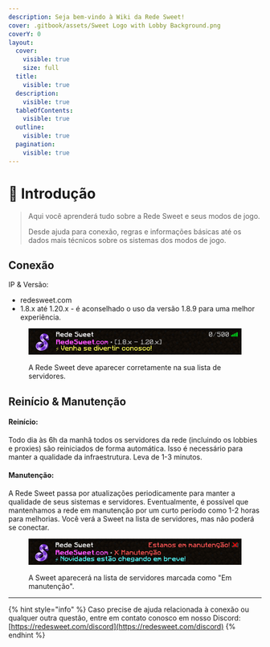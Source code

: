 ```yaml
---
description: Seja bem-vindo à Wiki da Rede Sweet!
cover: .gitbook/assets/Sweet Logo with Lobby Background.png
coverY: 0
layout:
  cover:
    visible: true
    size: full
  title:
    visible: true
  description:
    visible: true
  tableOfContents:
    visible: true
  outline:
    visible: true
  pagination:
    visible: true
---
```


# 👋 Introdução

> Aqui você aprenderá tudo sobre a Rede Sweet e seus modos de jogo.
>
> Desde ajuda para conexão, regras e informações básicas até os dados mais técnicos sobre os sistemas dos modos de jogo.

## Conexão

IP & Versão:

* redesweet.com
* 1.8.x até 1.20.x - é aconselhado o uso da versão 1.8.9 para uma melhor experiência.

<figure><img src=".gitbook/assets/sweet_motd.png" alt="Sweet MOTD"><figcaption><p>A Rede Sweet deve aparecer corretamente na sua lista de servidores.</p></figcaption></figure>

##

## Reinício & Manutenção

#### Reinício:

Todo dia às 6h da manhã todos os servidores da rede (incluindo os lobbies e proxies) são reiniciados de forma automática. Isso é necessário para manter a qualidade da infraestrutura. Leva de 1-3 minutos.

#### Manutenção:

A Rede Sweet passa por atualizações periodicamente para manter a qualidade de seus sistemas e servidores. Eventualmente, é possível que mantenhamos a rede em manutenção por um curto período como 1-2 horas para melhorias. Você verá a Sweet na lista de servidores, mas não poderá se conectar.

<figure><img src=".gitbook/assets/sweet_motd_manu.png" alt="Sweet MOTD manutenção"><figcaption><p>A Sweet aparecerá na lista de servidores marcada como "Em manutenção".</p></figcaption></figure>



***

{% hint style="info" %}
Caso precise de ajuda relacionada à conexão ou qualquer outra questão, entre em contato conosco em nosso Discord: [https://redesweet.com/discord](https://redesweet.com/discord)
{% endhint %}
